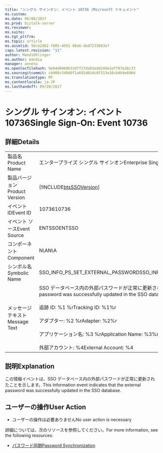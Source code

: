 ```yaml
---
title: "シングル サインオン: イベント 10736 |Microsoft ドキュメント"
ms.custom: 
ms.date: 06/08/2017
ms.prod: biztalk-server
ms.reviewer: 
ms.suite: 
ms.tgt_pltfrm: 
ms.topic: article
ms.assetid: 56ce2d62-f885-4591-88a6-ded7233b63e7
caps.latest.revision: "11"
author: MandiOhlinger
ms.author: mandia
manager: anneta
ms.openlocfilehash: 9e04d0460633dff27da03edd249e2eff07e26c33
ms.sourcegitcommit: cb908c540d8f1a692d01dc8f313e16cb4b4e696d
ms.translationtype: MT
ms.contentlocale: ja-JP
ms.lasthandoff: 09/20/2017
---
```

# <a name="single-sign-on-event-10736"></a><span data-ttu-id="818d6-102">シングル サインオン: イベント 10736</span><span class="sxs-lookup"><span data-stu-id="818d6-102">Single Sign-On: Event 10736</span></span>
## <a name="details"></a><span data-ttu-id="818d6-103">詳細</span><span class="sxs-lookup"><span data-stu-id="818d6-103">Details</span></span>  
  
|||  
|-|-|  
|<span data-ttu-id="818d6-104">製品名</span><span class="sxs-lookup"><span data-stu-id="818d6-104">Product Name</span></span>|<span data-ttu-id="818d6-105">エンタープライズ シングル サインオン</span><span class="sxs-lookup"><span data-stu-id="818d6-105">Enterprise Single Sign-On</span></span>|  
|<span data-ttu-id="818d6-106">製品バージョン</span><span class="sxs-lookup"><span data-stu-id="818d6-106">Product Version</span></span>|[!INCLUDE[btsSSOVersion](../includes/btsssoversion-md.md)]|  
|<span data-ttu-id="818d6-107">イベント ID</span><span class="sxs-lookup"><span data-stu-id="818d6-107">Event ID</span></span>|<span data-ttu-id="818d6-108">10736</span><span class="sxs-lookup"><span data-stu-id="818d6-108">10736</span></span>|  
|<span data-ttu-id="818d6-109">イベント ソース</span><span class="sxs-lookup"><span data-stu-id="818d6-109">Event Source</span></span>|<span data-ttu-id="818d6-110">ENTSSO</span><span class="sxs-lookup"><span data-stu-id="818d6-110">ENTSSO</span></span>|  
|<span data-ttu-id="818d6-111">コンポーネント</span><span class="sxs-lookup"><span data-stu-id="818d6-111">Component</span></span>|<span data-ttu-id="818d6-112">N\A</span><span class="sxs-lookup"><span data-stu-id="818d6-112">N\A</span></span>|  
|<span data-ttu-id="818d6-113">シンボル名</span><span class="sxs-lookup"><span data-stu-id="818d6-113">Symbolic Name</span></span>|<span data-ttu-id="818d6-114">SSO_INFO_PS_SET_EXTERNAL_PASSWORD</span><span class="sxs-lookup"><span data-stu-id="818d6-114">SSO_INFO_PS_SET_EXTERNAL_PASSWORD</span></span>|  
|<span data-ttu-id="818d6-115">メッセージ テキスト</span><span class="sxs-lookup"><span data-stu-id="818d6-115">Message Text</span></span>|<span data-ttu-id="818d6-116">SSO データベース内の外部パスワードが正常に更新されました。%r</span><span class="sxs-lookup"><span data-stu-id="818d6-116">The external password was successfully updated in the SSO database.%r</span></span><br /><br /> <span data-ttu-id="818d6-117">追跡 ID: %1 %r</span><span class="sxs-lookup"><span data-stu-id="818d6-117">Tracking ID: %1%r</span></span><br /><br /> <span data-ttu-id="818d6-118">アダプター: %2 %r</span><span class="sxs-lookup"><span data-stu-id="818d6-118">Adapter: %2%r</span></span><br /><br /> <span data-ttu-id="818d6-119">アプリケーション名: %3 %r</span><span class="sxs-lookup"><span data-stu-id="818d6-119">Application Name: %3%r</span></span><br /><br /> <span data-ttu-id="818d6-120">外部アカウント: %4</span><span class="sxs-lookup"><span data-stu-id="818d6-120">External Account: %4</span></span>|  
  
## <a name="explanation"></a><span data-ttu-id="818d6-121">説明</span><span class="sxs-lookup"><span data-stu-id="818d6-121">Explanation</span></span>  
 <span data-ttu-id="818d6-122">この情報イベントは、SSO データベース内の外部パスワードが正常に更新されたことを示します。</span><span class="sxs-lookup"><span data-stu-id="818d6-122">This Information event indicates that the external password was successfully updated in the SSO database.</span></span>  
  
## <a name="user-action"></a><span data-ttu-id="818d6-123">ユーザーの操作</span><span class="sxs-lookup"><span data-stu-id="818d6-123">User Action</span></span>  
  
-   <span data-ttu-id="818d6-124">ユーザーの操作は必要ありません</span><span class="sxs-lookup"><span data-stu-id="818d6-124">No user action is necessary</span></span>  
  
 <span data-ttu-id="818d6-125">詳細については、次のリソースを参照してください。</span><span class="sxs-lookup"><span data-stu-id="818d6-125">For more information, see the following resources:</span></span>  
  
-   [<span data-ttu-id="818d6-126">パスワード同期</span><span class="sxs-lookup"><span data-stu-id="818d6-126">Password Synchronization</span></span>](../core/password-synchronization2.md)